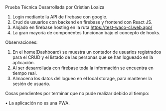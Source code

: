 Prueba Técnica Desarrollada por Cristian Loaiza

1) Login mediante la API de firebase con google.
2) Crud de usuarios con backend en firebase y frontend con React JS.
3) Alojado en firebase hosting en la ruta https://test-waco-cl.web.app/ 
4) La gran mayoría de componentes funcionan bajo el concepto de hooks.

Observaciones:

1) En el home(Dashboard) se muestra un contador de usuarios registrados para el CRUD y el listado de las personas que se han logueado en la aplicación.
2) Al ser desarrollada con firebase toda la información se encuentra en tiempo real.
3) Almacena los datos del logueo en el local storage, para mantener la sesión de usuario.

Cosas pendientes por terminar que no pude realizar debido al tiempo:

• La aplicación no es una PWA.
